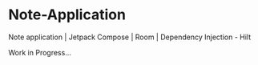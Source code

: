 # Note-Application
Note application | Jetpack Compose | Room | Dependency Injection - Hilt

Work in Progress...
